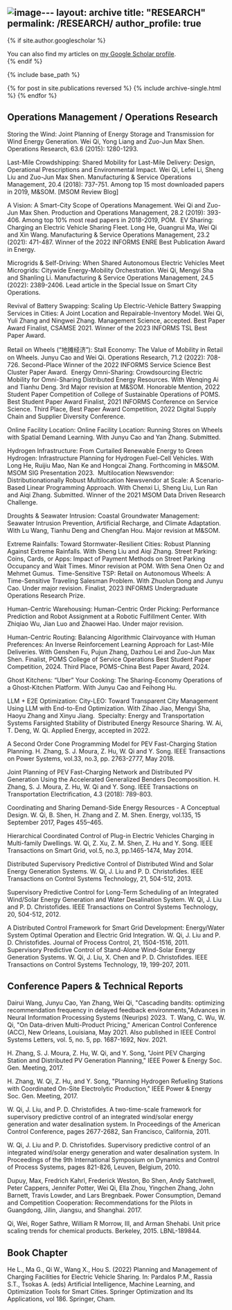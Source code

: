 ![image](https://github.com/user-attachments/assets/37a83aef-6cff-45b4-8542-56c60bf85d4b)---
layout: archive
title: "RESEARCH"
permalink: /RESEARCH/
author_profile: true
---

{% if site.author.googlescholar %}
  <div class="wordwrap">You can also find my articles on <a href="{{site.author.googlescholar}}">my Google Scholar profile</a>.</div>
{% endif %}

{% include base_path %}

{% for post in site.publications reversed %}
  {% include archive-single.html %}
{% endfor %}

Operations Management / Operations Research
---
Storing the Wind:
Joint Planning of Energy Storage and Transmission for Wind Energy Generation.
Wei Qi, Yong Liang and Zuo-Jun Max Shen.
Operations Research, 63.6 (2015): 1280-1293.  

Last-Mile Crowdshipping:
Shared Mobility for Last-Mile Delivery: Design, Operational Prescriptions and Environmental Impact.
Wei Qi, Lefei Li, Sheng Liu and Zuo-Jun Max Shen.
Manufacturing & Service Operations Management, 20.4 (2018): 737-751.
Among top 15 most downloaded papers in 2019, M&SOM.
[MSOM Review Blog]

A Vision:
A Smart-City Scope of Operations Management.
Wei Qi and Zuo-Jun Max Shen.
Production and Operations Management, 28.2 (2019): 393-406.
Among top 10% most read papers in 2018-2019, POM.
​
EV Sharing:
Charging an Electric Vehicle Sharing Fleet.
Long He, Guangrui Ma, Wei Qi and Xin Wang.
Manufacturing & Service Operations Management, 23.2 (2021): 471-487.
Winner of the 2022 INFORMS ENRE Best Publication Award in Energy.

Microgrids & Self-Driving:
When Shared Autonomous Electric Vehicles Meet Microgrids: Citywide Energy-Mobility Orchestration.
Wei Qi, Mengyi Sha and Shanling Li.
Manufacturing & Service Operations Management, 24.5 (2022): 2389-2406.
Lead article in the Special Issue on Smart City Operations.

​Revival of Battery Swapping:
Scaling Up Electric-Vehicle Battery Swapping Services in Cities: A Joint Location and Repairable-Inventory Model.
Wei Qi, Yuli Zhang and Ningwei Zhang.
Management Science, accepted. 
Best Paper Award Finalist, CSAMSE 2021.
Winner of the 2023 INFORMS TSL Best Paper Award.

Retail on Wheels (“地摊经济”):
Stall Economy: The Value of Mobility in Retail on Wheels.
Junyu Cao and Wei Qi.
Operations Research, 71.2 (2022): 708-726. 
Second-Place Winner of the 2022 INFORMS Service Science Best Cluster Paper Award. 
​
Energy Omni-Sharing:
Crowdsourcing Electric Mobility for Omni-Sharing Distributed Energy Resources. 
With Wenqing Ai and Tianhu Deng.
3rd Major revision at M&SOM.
Honorable Mention, 2022 Student Paper Competition of College of Sustainable Operations of POMS.
Best Student Paper Award Finalist, 2021 INFORMS Conference on Service Science.
Third Place, Best Paper Award Competition, 2022 Digital Supply Chain and Supplier Diversity Conference.

Online Facility Location:
Online Facility Location: Running Stores on Wheels with Spatial Demand Learning.
With Junyu Cao and Yan Zhang.
Submitted.

Hydrogen Infrastructure:
From Curtailed Renewable Energy to Green Hydrogen: Infrastructure Planning for Hydrogen Fuel-Cell Vehicles.
With Long He, Ruijiu Mao, Nan Ke and Hongcai Zhang.
Forthcoming in M&SOM.
MSOM SIG Presentation 2023.
​​
Multilocation Newsvendor:
Distributionationally Robust Multilocation Newsvendor at Scale: A Scenario-Based Linear Programming Approach.
With Chenxi Li, Sheng Liu, Lun Ran and Aiqi Zhang.
Submitted.
Winner of the 2021 MSOM Data Driven Research Challenge.

Droughts & Seawater Intrusion:
Coastal Groundwater Management: Seawater Intrusion Prevention, Artificial Recharge, and Climate Adaptation. 
With Lu Wang, Tianhu Deng and Chengfan Hou. 
Major revision at M&SOM.

Extreme Rainfalls:
Toward Stormwater-Resilient Cities: Robust Planning Against Extreme Rainfalls.
With Sheng Liu and Aiqi Zhang.
​
Street Parking:
Coins, Cards, or Apps: Impact of Payment Methods on Street Parking Occupancy and Wait Times.
Minor revision at POM. 
With Sena Onen Oz and Mehmet Gumus.
​
Time-Sensitive TSP:
Retail on Autonomous Wheels: A Time-Sensitive Traveling Salesman Problem.
With Zhuolun Dong and Junyu Cao.
Under major revision. 
Finalist, 2023 INFORMS Undergraduate Operations Research Prize.

Human-Centric Warehousing:
Human-Centric Order Picking: Performance Prediction and Robot Assignment at a Robotic Fulfillment Center.
With Zhiqiao Wu, Jian Luo and Zhaowei Hao.
Under major revision. 

Human-Centric Routing:
Balancing Algorithmic Clairvoyance with Human Preferences: An Inverse Reinforcement Learning Approach for Last-Mile Deliveries. 
With Genshen Fu, Pujun Zhang, Dazhou Lei and Zuo-Jun Max Shen.
Finalist, POMS College of Service Operations Best Student Paper Competition, 2024.
Third Place, POMS-China Best Paper Award, 2024. 

Ghost Kitchens:
“Uber” Your Cooking: The Sharing-Economy Operations of a Ghost-Kitchen Platform. 
With Junyu Cao and Feihong Hu.

LLM + E2E Optimization:
City-LEO: Toward Transparent City Management Using LLM with End-to-End Optimization. 
With Zihao Jiao, Mengyi Sha, Haoyu Zhang and Xinyu Jiang.
​
Specialty: Energy and Transportation Systems 
Farsighted Stability of Distributed Energy Resource Sharing.
W. Ai, T. Deng, W. Qi.
Applied Energy, accepted in 2022.

​A Second Order Cone Programming Model for PEV Fast-Charging Station Planning.
H. Zhang, S. J. Moura, Z. Hu, W. Qi and Y. Song.
IEEE Transactions on Power Systems, vol.33, no.3, pp. 2763-2777, May 2018.

Joint Planning of PEV Fast-Charging Network and Distributed PV Generation Using the Accelerated Generalized Benders Decomposition.
H. Zhang, S. J. Moura, Z. Hu, W. Qi and Y. Song.
IEEE Transactions on Transportation Electrification, 4.3 (2018): 789-803.

Coordinating and Sharing Demand-Side Energy Resources - A Conceptual Design.
W. Qi, B. Shen, H. Zhang and Z. M. Shen.
Energy, vol.135, 15 September 2017, Pages 455–465.

Hierarchical Coordinated Control of Plug-in Electric Vehicles Charging in Multi-family Dwellings.
W. Qi, Z. Xu, Z. M. Shen, Z. Hu and Y. Song.
IEEE Transactions on Smart Grid, vol.5, no.3, pp.1465-1474, May 2014.

Distributed Supervisory Predictive Control of Distributed Wind and Solar Energy Generation Systems.
W. Qi, J. Liu and P. D. Christofides.
IEEE Transactions on Control Systems Technology, 21, 504-512, 2013.

Supervisory Predictive Control for Long-Term Scheduling of an Integrated Wind/Solar Energy Generation and Water Desalination System.
W. Qi, J. Liu and P. D. Christofides.
IEEE Transactions on Control Systems Technology, 20, 504-512, 2012.

A Distributed Control Framework for Smart Grid Development: Energy/Water System Optimal Operation and Electric Grid Integration.
W. Qi, J. Liu and P. D. Christofides.
Journal of Process Control, 21, 1504-1516, 2011.
​
Supervisory Predictive Control of Stand-Alone Wind-Solar Energy Generation Systems.
W. Qi, J. Liu, X. Chen and P. D. Christofides.
IEEE Transactions on Control Systems Technology, 19, 199-207, 2011.
​

Conference Papers & Technical Reports
---
Dairui Wang, Junyu Cao, Yan Zhang, Wei Qi, "Cascading bandits: optimizing recommendation frequency in delayed feedback environments," ​Advances in Neural Information Processing Systems (Neurips) 2023.
​
T. Wang, C. Wu, W. Qi, "On Data-driven Multi-Product Pricing," American Control Conference (ACC), New Orleans, Louisiana, May 2021.
Also published in IEEE Control Systems Letters, vol. 5, no. 5, pp. 1687-1692, Nov. 2021.

H. Zhang, S. J. Moura, Z. Hu, W. Qi, and Y. Song, "Joint PEV Charging Station and Distributed PV Generation Planning," IEEE Power & Energy Soc. Gen. Meeting, 2017.

H. Zhang, W. Qi, Z. Hu, and Y. Song, "Planning Hydrogen Refueling Stations with Coordinated On-Site Electrolytic Production," IEEE Power & Energy Soc. Gen. Meeting, 2017.

W. Qi, J. Liu, and P. D. Christofides. A two-time-scale framework for supervisory predictive control of an integrated wind/solar energy generation and water desalination system. In Proceedings of the American Control Conference, pages 2677-2682, San Francisco, California, 2011.

W. Qi, J. Liu and P. D. Christofides. Supervisory predictive control of an integrated wind/solar energy generation and water desalination system. In Proceedings of the 9th International Symposium on Dynamics and Control of Process Systems, pages 821-826, Leuven, Belgium, 2010.

Dupuy, Max, Fredrich Kahrl, Frederick Weston, Bo Shen, Andy Satchwell, Peter Cappers, Jennifer Potter, Wei Qi, Ella Zhou, Yingchen Zhang, John Barnett, Travis Lowder, and Lars Bregnbaek. Power Consumption, Demand and Competition Cooperation: Recommendations for the Pilots in Guangdong, Jilin, Jiangsu, and Shanghai. 2017.

Qi, Wei, Roger Sathre, William R Morrow, III, and Arman Shehabi. Unit price scaling trends for chemical products. Berkeley, 2015. LBNL-189844.  ​

Book Chapter
---
He L., Ma G., Qi W., Wang X., Hou S. (2022) Planning and Management of Charging Facilities for Electric Vehicle Sharing. In: Pardalos P.M., Rassia S.T., Tsokas A. (eds) Artificial Intelligence, Machine Learning, and Optimization Tools for Smart Cities. Springer Optimization and Its Applications, vol 186. Springer, Cham. 
